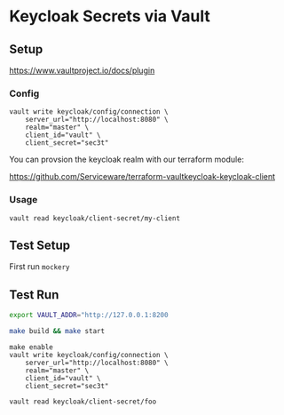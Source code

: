 # Keycloak Secrets via Vault

## Setup

https://www.vaultproject.io/docs/plugin

### Config

```
vault write keycloak/config/connection \
    server_url="http://localhost:8080" \
    realm="master" \
    client_id="vault" \
    client_secret="sec3t"
```

You can provsion the keycloak realm with our terraform module:

https://github.com/Serviceware/terraform-vaultkeycloak-keycloak-client


### Usage

```
vault read keycloak/client-secret/my-client

```

## Test Setup

First run `mockery`

## Test Run

```bash
export VAULT_ADDR="http://127.0.0.1:8200
```

```bash
make build && make start
```

```
make enable
vault write keycloak/config/connection \
    server_url="http://localhost:8080" \
    realm="master" \
    client_id="vault" \
    client_secret="sec3t"

vault read keycloak/client-secret/foo
```
